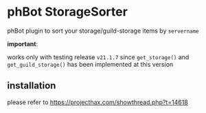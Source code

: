 # phBot StorageSorter

phBot plugin to sort your storage/guild-storage items by `servername`

**important**:

  works only with testing release `v21.1.7` since `get_storage()` and `get_guild_storage()` has been implemented at this version

## installation

please refer to https://projecthax.com/showthread.php?t=14618
